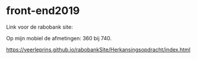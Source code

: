 # front-end2019

Link voor de rabobank site:

Op mijn mobiel de afmetingen: 360 bij 740.

https://veerleprins.github.io/rabobankSite/Herkansingsopdracht/index.html
